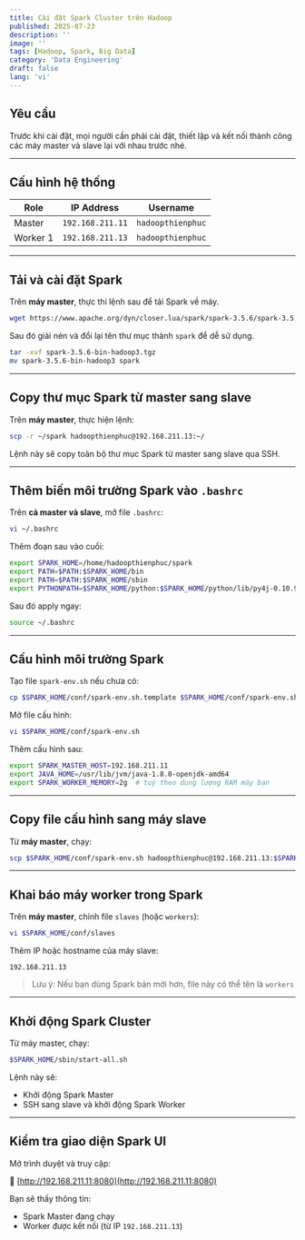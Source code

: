 ```yaml
---
title: Cài đặt Spark Cluster trên Hadoop
published: 2025-07-23
description: ''
image: ''
tags: [Hadoop, Spark, Big Data]
category: 'Data Engineering'
draft: false 
lang: 'vi'
---
```


## Yêu cầu

Trước khi cài đặt, mọi người cần phải cài đặt, thiết lập và kết nối thành công các máy master và slave lại với nhau trước nhé.

---

## Cấu hình hệ thống

| Role     | IP Address       | Username          |
|----------|------------------|-------------------|
| Master   | `192.168.211.11` | `hadoopthienphuc` |
| Worker 1 | `192.168.211.13` | `hadoopthienphuc` |

---

## Tải và cài đặt Spark

Trên **máy master**, thực thi lệnh sau để tải Spark về máy. 

```bash
wget https://www.apache.org/dyn/closer.lua/spark/spark-3.5.6/spark-3.5.6-bin-hadoop3.tgz
```

Sau đó giải nén và đổi lại tên thư mục thành `spark` để dễ sử dụng.

```bash
tar -xvf spark-3.5.6-bin-hadoop3.tgz
mv spark-3.5.6-bin-hadoop3 spark
```

---

## Copy thư mục Spark từ master sang slave

Trên **máy master**, thực hiện lệnh:

```bash
scp -r ~/spark hadoopthienphuc@192.168.211.13:~/
```

Lệnh này sẽ copy toàn bộ thư mục Spark từ master sang slave qua SSH.

---

## Thêm biến môi trường Spark vào `.bashrc`

Trên **cả master và slave**, mở file `.bashrc`:

```bash
vi ~/.bashrc
```

Thêm đoạn sau vào cuối:

```bash
export SPARK_HOME=/home/hadoopthienphuc/spark
export PATH=$PATH:$SPARK_HOME/bin
export PATH=$PATH:$SPARK_HOME/sbin
export PYTHONPATH=$SPARK_HOME/python:$SPARK_HOME/python/lib/py4j-0.10.9.7-src.zip
```

Sau đó apply ngay:

```bash
source ~/.bashrc
```

---

## Cấu hình môi trường Spark

Tạo file `spark-env.sh` nếu chưa có:

```bash
cp $SPARK_HOME/conf/spark-env.sh.template $SPARK_HOME/conf/spark-env.sh
```

Mở file cấu hình:

```bash
vi $SPARK_HOME/conf/spark-env.sh
```

Thêm cấu hình sau:

```bash
export SPARK_MASTER_HOST=192.168.211.11
export JAVA_HOME=/usr/lib/jvm/java-1.8.0-openjdk-amd64
export SPARK_WORKER_MEMORY=2g  # tuỳ theo dung lượng RAM máy bạn
```

---

## Copy file cấu hình sang máy slave

Từ **máy master**, chạy:

```bash
scp $SPARK_HOME/conf/spark-env.sh hadoopthienphuc@192.168.211.13:$SPARK_HOME/conf/spark-env.sh
```

---

## Khai báo máy worker trong Spark

Trên **máy master**, chỉnh file `slaves` (hoặc `workers`):

```bash
vi $SPARK_HOME/conf/slaves
```

Thêm IP hoặc hostname của máy slave:

```
192.168.211.13
```

> Lưu ý: Nếu bạn dùng Spark bản mới hơn, file này có thể tên là `workers`

---

## Khởi động Spark Cluster

Từ máy master, chạy:

```bash
$SPARK_HOME/sbin/start-all.sh
```

Lệnh này sẽ:
- Khởi động Spark Master
- SSH sang slave và khởi động Spark Worker

---

## Kiểm tra giao diện Spark UI

Mở trình duyệt và truy cập:

🔗 [http://192.168.211.11:8080](http://192.168.211.11:8080)

Bạn sẽ thấy thông tin:
- Spark Master đang chạy
- Worker được kết nối (từ IP `192.168.211.13`)

